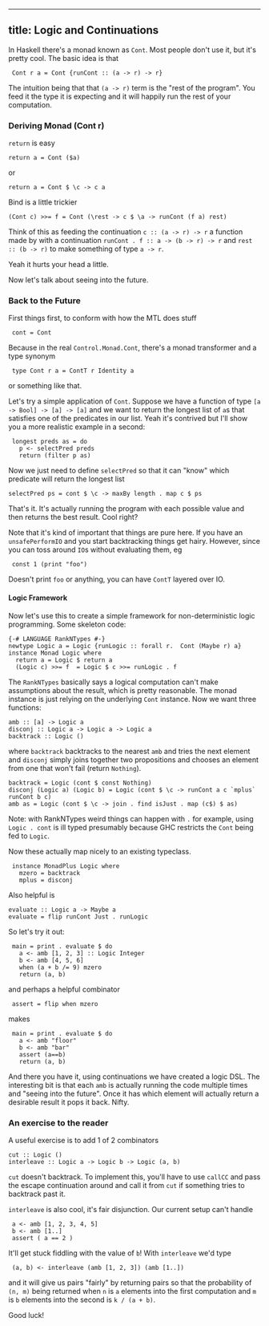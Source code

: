 -----
title: Logic and Continuations
-----

In Haskell there's a monad known as `Cont`. Most people don't use it, but it's pretty cool. The basic idea is that

     Cont r a = Cont {runCont :: (a -> r) -> r}

The intuition being that that `(a -> r)` term is the "rest of the program". You feed it the type it is expecting
and it will happily run the rest of your computation.

### Deriving Monad (Cont r)

`return` is easy

    return a = Cont ($a)
or

    return a = Cont $ \c -> c a

Bind is a little trickier

    (Cont c) >>= f = Cont (\rest -> c $ \a -> runCont (f a) rest)

Think of this as feeding the continuation `c :: (a -> r) -> r` a function made by
with a continuation `runCont . f :: a -> (b -> r) -> r` and `rest :: (b -> r)`
to make something of type `a -> r`.

Yeah it hurts your head a little.

Now let's talk about seeing into the future.

### Back to the Future

First things first, to conform with how the MTL does stuff

     cont = Cont

Because in the real `Control.Monad.Cont`, there's a monad transformer and a
type synonym

     type Cont r a = ContT r Identity a

or something like that.

Let's try a simple application of `Cont`. Suppose we have a function
of type `[a -> Bool] -> [a] -> [a]` and we want to return the longest
list of `a`s that satisfies one of the predicates in our list. Yeah it's
contrived but I'll show you a more realistic example in a second:

     longest preds as = do
       p <- selectPred preds
       return (filter p as)

Now we just need to define `selectPred` so that it can "know" which predicate will return the longest list

    selectPred ps = cont $ \c -> maxBy length . map c $ ps

That's it. It's actually running the program with each possible value and then returns the best result. Cool right?

Note that it's kind of important that things are pure here. If you have an `unsafePerformIO` and you start backtracking
things get hairy. However, since you can toss around `IO`s without evaluating them, eg

     const 1 (print "foo")

Doesn't print `foo` or anything, you can have `ContT` layered over IO.

#### Logic Framework

Now let's use this to create a simple framework for non-deterministic logic programming. Some skeleton code:

    {-# LANGUAGE RankNTypes #-}
    newtype Logic a = Logic {runLogic :: forall r.  Cont (Maybe r) a}
    instance Monad Logic where
      return a = Logic $ return a
      (Logic c) >>= f  = Logic $ c >>= runLogic . f

The `RankNTypes` basically says a logical computation can't make assumptions about the result, which is pretty reasonable.
The monad instance is just relying on the underlying `Cont` instance. Now we want three functions:

    amb :: [a] -> Logic a
    disconj :: Logic a -> Logic a -> Logic a
    backtrack :: Logic ()

where `backtrack` backtracks to the nearest `amb` and tries the next element and `disconj` simply joins
together two propositions and chooses an element from one that won't fail (return `Nothing`).

    backtrack = Logic (cont $ const Nothing)
    disconj (Logic a) (Logic b) = Logic (cont $ \c -> runCont a c `mplus` runCont b c)
    amb as = Logic (cont $ \c -> join . find isJust . map (c$) $ as)

Note: with RankNTypes weird things can happen with `.` for example, using `Logic . cont` is ill typed presumably
because GHC restricts the `Cont` being fed to `Logic`.

Now these actually map nicely to an existing typeclass.

     instance MonadPlus Logic where
       mzero = backtrack
       mplus = disconj

Also helpful is

    evaluate :: Logic a -> Maybe a
    evaluate = flip runCont Just . runLogic

So let's try it out:

     main = print . evaluate $ do
       a <- amb [1, 2, 3] :: Logic Integer
       b <- amb [4, 5, 6]
       when (a + b /= 9) mzero
       return (a, b)

and perhaps a helpful combinator

     assert = flip when mzero

makes

     main = print . evaluate $ do
       a <- amb "floor"
       b <- amb "bar"
       assert (a==b)
       return (a, b)

And there you have it, using continuations we have created a logic DSL. The interesting
bit is that each `amb` is actually running the code multiple times and "seeing into the future".
Once it has which element will actually return a desirable result it pops it back. Nifty.

### An exercise to the reader

A useful exercise is to add 1 of 2 combinators

    cut :: Logic ()
    interleave :: Logic a -> Logic b -> Logic (a, b)

`cut` doesn't backtrack. To implement this, you'll have to use `callCC` and pass the escape continuation around
and call it from `cut` if something tries to backtrack past it.

`interleave` is also cool, it's fair disjunction. Our current setup can't handle

     a <- amb [1, 2, 3, 4, 5]
     b <- amb [1..]
     assert ( a == 2 )

It'll get stuck fiddling with the value of `b`! With `interleave` we'd type

     (a, b) <- interleave (amb [1, 2, 3]) (amb [1..])

and it will give us pairs "fairly" by returning pairs so that the probability of `(n, m)` being returned
when `n` is `a` elements into the first computation and `m` is `b` elements into the second is `k / (a + b)`.

Good luck!
